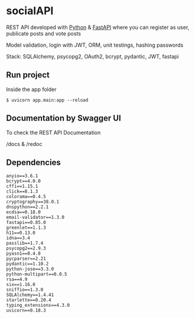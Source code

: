 # socialAPI

REST API developed with [Python](https://www.python.org/) & [FastAPI](https://fastapi.tiangolo.com/)
where you can register as user, publicate posts and vote posts

Model validation, login with JWT, ORM, unit testings, hashing passwords

Stack: SQLAlchemy, psycopg2, OAuth2, bcrypt, pydantic, JWT, fastapi

## Run project

Inside the app folder 

```
$ uvicorn app.main:app --reload
```

## Documentation by Swagger UI

To check the REST API Documentation

/docs & /redoc 

## Dependencies
```
anyio==3.6.1
bcrypt==4.0.0       
cffi==1.15.1        
click==8.1.3        
colorama==0.4.5     
cryptography==38.0.1
dnspython==2.2.1
ecdsa==0.18.0
email-validator==1.3.0
fastapi==0.85.0
greenlet==1.1.3
h11==0.13.0
idna==3.4
passlib==1.7.4
psycopg2==2.9.3
pyasn1==0.4.8
pycparser==2.21
pydantic==1.10.2
python-jose==3.3.0
python-multipart==0.0.5
rsa==4.9
six==1.16.0
sniffio==1.3.0
SQLAlchemy==1.4.41
starlette==0.20.4
typing_extensions==4.3.0
uvicorn==0.18.3
```
